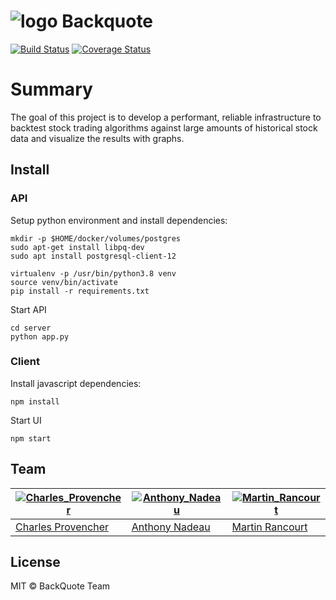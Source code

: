 # ![logo](https://avatars2.githubusercontent.com/u/25215892?v=3&size=50) Backquote 

[![Build Status](https://travis-ci.org/BackQuote/backquote.svg?branch=master)](https://travis-ci.org/BackQuote/backquote)
[![Coverage Status](https://codeclimate.com/github/BackQuote/backquote.svg?branch=master)](https://codeclimate.com/github/BackQuote/backquote)

# Summary
The goal of this project is to develop a performant, reliable infrastructure to backtest stock trading algorithms against large amounts of historical stock data and visualize the results with graphs. 

## Install

### API

Setup python environment and install dependencies:

```
mkdir -p $HOME/docker/volumes/postgres
sudo apt-get install libpq-dev
sudo apt install postgresql-client-12

virtualenv -p /usr/bin/python3.8 venv
source venv/bin/activate
pip install -r requirements.txt
```

Start API
```
cd server
python app.py
```

### Client

Install javascript dependencies:
```
npm install
```

Start UI
```
npm start
```

## Team
[![Charles_Provencher](https://avatars0.githubusercontent.com/u/9503902?v=3&s=144)](https://github.com/cprovencher) | [![Anthony_Nadeau](https://avatars3.githubusercontent.com/u/15678424?v=3&s=144)](https://github.com/anadeau1) | [![Martin_Rancourt](https://avatars2.githubusercontent.com/u/2197856?v=3&s=144)](https://github.com/account)
---|---|---
[Charles Provencher](https://github.com/cprovencher) | [Anthony Nadeau](https://github.com/anadeau1) | [Martin Rancourt](https://github.com/mrancourt)


## License
MIT © BackQuote Team
